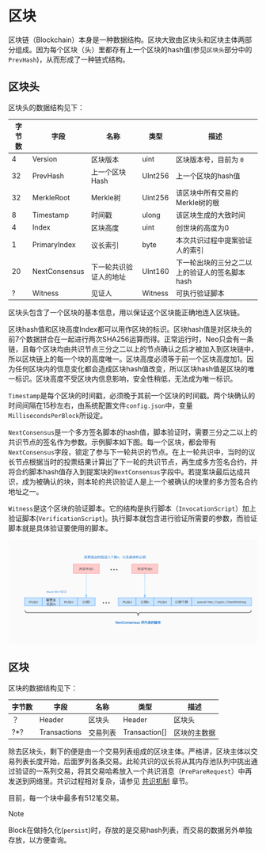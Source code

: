 # 区块

区块链（Blockchain）本身是一种数据结构。区块大致由区块头和区块主体两部分组成。因为每个区块（头）里都存有上一个区块的hash值(参见`区块头`部分中的`PrevHash`)，从而形成了一种链式结构。

## 区块头

区块头的数据结构见下：

| 字节数 | 字段          | 名称           | 类型          | 描述                                         |
| ------ | ------------- | -------------- | ------------- | -------------------------------------------- |
| 4      | Version       | 区块版本         | uint          | 区块版本号，目前为 `0`                       |
| 32     | PrevHash      | 上一个区块Hash   | UInt256       | 上一个区块的hash值                           |
| 32     | MerkleRoot    | Merkle树        | Uint256       | 该区块中所有交易的Merkle树的根               |
| 8      | Timestamp     | 时间戳         | ulong          | 该区块生成的大致时间                         |
| 4      | Index         | 区块高度       | uint          | 创世块的高度为0                              |
| 1      | PrimaryIndex  | 议长索引       | byte        | 本次共识过程中提案验证人的索引           |
| 20     | NextConsensus | 下一轮共识验证人的地址 | UInt160       | 下一轮出块的三分之二以上的验证人的签名脚本hash |
| ?      | Witness       | 见证人         | Witness       | 可执行验证脚本                               |


区块头包含了一个区块的基本信息，用以保证这个区块能正确地连入区块链。

区块hash值和区块高度Index都可以用作区块的标识。区块hash值是对区块头的前7个数据拼合在一起进行两次SHA256运算而得。正常运行时，Neo只会有一条链，且每个区块均由共识节点三分之二以上的节点确认之后才被加入到区块链中，所以区块链上的每一个块的高度唯一。区块高度必须等于前一个区块高度加1。因为任何区块内的信息变化都会造成区块hash值改变，所以区块hash值是区块的唯一标识。区块高度不受区块内信息影响，安全性稍低，无法成为唯一标识。

`Timestamp`是每个区块的时间戳，必须晚于其前一个区块的时间戳。两个块确认的时间间隔在15秒左右，由系统配置文件`config.json`中，变量`MillisecondsPerBlock`所设定。

`NextConsensus`是一个多方签名脚本的hash值，脚本验证时，需要三分之二以上的共识节点的签名作为参数。示例脚本如下图。每一个区块，都会带有`NextConsensus`字段，锁定了参与下一轮共识的节点。在上一轮共识中，当时的议长节点根据当时的投票结果计算出了下一轮的共识节点，再生成多方签名合约，并将合约脚本hash值存入到提案块的`NextConsensus`字段中。若提案块最后达成共识，成为被确认的块，则本轮的共识验证人是上一个被确认的块里的多方签名合约地址之一。

`Witness`是这个区块的验证脚本。它的结构是执行脚本（`InvocationScript`）加上验证脚本(`VerificationScript`)。执行脚本就包含进行验证所需要的参数，而验证脚本就是具体验证要使用的脚本。

![](../../images/blockchain/nextconsensus_script.jpg)

## 区块

区块的数据结构见下：


| 字节数 | 字段          | 名称           | 类型          | 描述                                         |
| ------ | ------------- | -------------- | ------------- | -------------------------------------------- |
| ？     | Header       | 区块头         | Header          | 区块头                       |
| ?\*?   | Transactions  | 交易列表       | Transaction[] | 区块的主数据                                 |

除去区块头，剩下的便是由一个交易列表组成的区块主体。严格讲，区块主体以交易列表长度开始，后面罗列各条交易。此轮共识的议长将从其内存池队列中挑出通过验证的一系列交易，将其交易哈希放入一个共识消息（`PrePareRequest`）中再发送到网络里。共识过程相对复杂，请参见 [共识机制](../../consensus/dbft.md) 章节。

目前，每一个块中最多有512笔交易。

> [!NOTE]
>
> Block在做持久化(`persist`)时，存放的是交易hash列表，而交易的数据另外单独存放，以方便查询。
